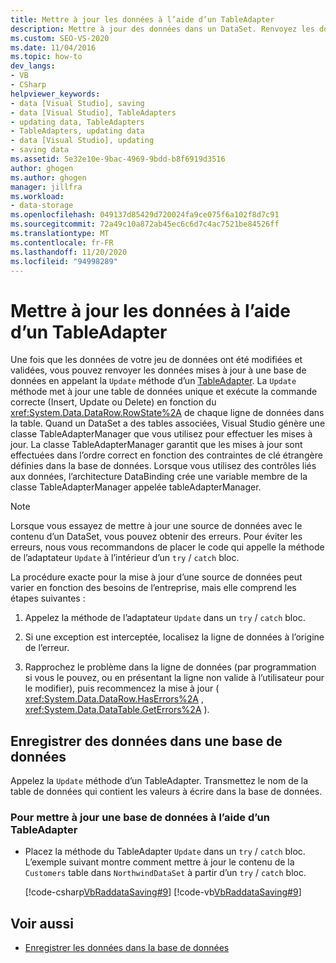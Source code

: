 ```yaml
---
title: Mettre à jour les données à l’aide d’un TableAdapter
description: Mettre à jour des données dans un DataSet. Renvoyez les données à la base de données en appelant la méthode Update d’un TableAdapter.
ms.custom: SEO-VS-2020
ms.date: 11/04/2016
ms.topic: how-to
dev_langs:
- VB
- CSharp
helpviewer_keywords:
- data [Visual Studio], saving
- data [Visual Studio], TableAdapters
- updating data, TableAdapters
- TableAdapters, updating data
- data [Visual Studio], updating
- saving data
ms.assetid: 5e32e10e-9bac-4969-9bdd-b8f6919d3516
author: ghogen
ms.author: ghogen
manager: jillfra
ms.workload:
- data-storage
ms.openlocfilehash: 049137d85429d720024fa9ce075f6a102f8d7c91
ms.sourcegitcommit: 72a49c10a872ab45ec6c6d7c4ac7521be84526ff
ms.translationtype: MT
ms.contentlocale: fr-FR
ms.lasthandoff: 11/20/2020
ms.locfileid: "94998289"
---
```

# <a name="update-data-by-using-a-tableadapter"></a>Mettre à jour les données à l’aide d’un TableAdapter

Une fois que les données de votre jeu de données ont été modifiées et validées, vous pouvez renvoyer les données mises à jour à une base de données en appelant la `Update` méthode d’un [TableAdapter](../data-tools/create-and-configure-tableadapters.md). La `Update` méthode met à jour une table de données unique et exécute la commande correcte (Insert, Update ou Delete) en fonction du <xref:System.Data.DataRow.RowState%2A> de chaque ligne de données dans la table. Quand un DataSet a des tables associées, Visual Studio génère une classe TableAdapterManager que vous utilisez pour effectuer les mises à jour. La classe TableAdapterManager garantit que les mises à jour sont effectuées dans l’ordre correct en fonction des contraintes de clé étrangère définies dans la base de données. Lorsque vous utilisez des contrôles liés aux données, l’architecture DataBinding crée une variable membre de la classe TableAdapterManager appelée tableAdapterManager.

> [!NOTE]
> Lorsque vous essayez de mettre à jour une source de données avec le contenu d’un DataSet, vous pouvez obtenir des erreurs. Pour éviter les erreurs, nous vous recommandons de placer le code qui appelle la méthode de l’adaptateur `Update` à l’intérieur d’un `try` / `catch` bloc.

La procédure exacte pour la mise à jour d’une source de données peut varier en fonction des besoins de l’entreprise, mais elle comprend les étapes suivantes :

1. Appelez la méthode de l’adaptateur `Update` dans un `try` / `catch` bloc.

2. Si une exception est interceptée, localisez la ligne de données à l’origine de l’erreur.

3. Rapprochez le problème dans la ligne de données (par programmation si vous le pouvez, ou en présentant la ligne non valide à l’utilisateur pour le modifier), puis recommencez la mise à jour ( <xref:System.Data.DataRow.HasErrors%2A> , <xref:System.Data.DataTable.GetErrors%2A> ).

## <a name="save-data-to-a-database"></a>Enregistrer des données dans une base de données

Appelez la `Update` méthode d’un TableAdapter. Transmettez le nom de la table de données qui contient les valeurs à écrire dans la base de données.

### <a name="to-update-a-database-by-using-a-tableadapter"></a>Pour mettre à jour une base de données à l’aide d’un TableAdapter

- Placez la méthode du TableAdapter `Update` dans un `try` / `catch` bloc. L’exemple suivant montre comment mettre à jour le contenu de la `Customers` table dans `NorthwindDataSet` à partir d’un `try` / `catch` bloc.

     [!code-csharp[VbRaddataSaving#9](../data-tools/codesnippet/CSharp/update-data-by-using-a-tableadapter_1.cs)]
     [!code-vb[VbRaddataSaving#9](../data-tools/codesnippet/VisualBasic/update-data-by-using-a-tableadapter_1.vb)]

## <a name="see-also"></a>Voir aussi

- [Enregistrer les données dans la base de données](../data-tools/save-data-back-to-the-database.md)
